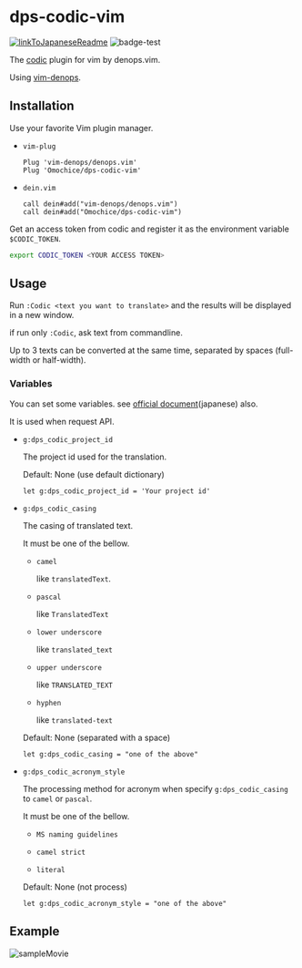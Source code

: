 # dps-codic-vim

[![linkToJapaneseReadme](https://img.shields.io/static/v1?label=Japanese&message=here&color=blue)](./README.ja.md)
![badge-test](https://github.com/Omochice/dps-codic-vim/workflows/deno-test/badge.svg)

The [codic](https://codic.jp/engine) plugin for vim by denops.vim.

Using [vim-denops](https://github.com/vim-denops/denops.vim).

## Installation

Use your favorite Vim plugin manager.

- `vim-plug`
    ```vim
    Plug 'vim-denops/denops.vim'
    Plug 'Omochice/dps-codic-vim'
    ```

- `dein.vim`
    ```vim
    call dein#add("vim-denops/denops.vim")
    call dein#add("Omochice/dps-codic-vim")
    ```

Get an access token from codic and register it as the environment variable `$CODIC_TOKEN`.

```bash
export CODIC_TOKEN <YOUR ACCESS TOKEN>
```

## Usage

Run `:Codic <text you want to translate>` and the results will be displayed in a new window.

if run only `:Codic`, ask text from commandline.

Up to 3 texts can be converted at the same time, separated by spaces (full-width or half-width).

### Variables

You can set some variables. see [official document](https://codic.jp/docs/api/engine/translate)(japanese) also.

It is used when request API.

- `g:dps_codic_project_id`

    The project id used for the translation.

    Default: None (use default dictionary)

    ```vim
    let g:dps_codic_project_id = 'Your project id'
    ```

- `g:dps_codic_casing`

    The casing of translated text.

    It must be one of the bellow.

    - `camel`

        like `translatedText`.

    - `pascal`

        like `TranslatedText`

    - `lower underscore`

        like `translated_text`

    - `upper underscore`

        like `TRANSLATED_TEXT`

    - `hyphen`

        like `translated-text`

    Default: None (separated with a space)

    ```vim
    let g:dps_codic_casing = "one of the above"
    ```

- `g:dps_codic_acronym_style`
    
    The processing method for acronym when specify `g:dps_codic_casing` to `camel` or `pascal`.

    It must be one of the bellow.

    - `MS naming guidelines`

    - `camel strict`

    - `literal`

    Default: None (not process)
    
    ```vim
    let g:dps_codic_acronym_style = "one of the above"
    ```

## Example

![sampleMovie](https://i.gyazo.com/48899d7a8e6686198577246ec4f366f4.gif)
